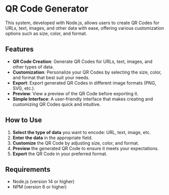 # QR Code Generator

This system, developed with Node.js, allows users to create QR Codes for URLs, text, images, and other data with ease, offering various customization options such as size, color, and format.

## Features

- **QR Code Creation**: Generate QR Codes for URLs, text, images, and other types of data.
- **Customization**: Personalize your QR Codes by selecting the size, color, and format that best suit your needs.
- **Export**: Export generated QR Codes in different image formats (PNG, SVG, etc.).
- **Preview**: View a preview of the QR Code before exporting it.
- **Simple Interface**: A user-friendly interface that makes creating and customizing QR Codes quick and intuitive.

## How to Use

1. **Select the type of data** you want to encode: URL, text, image, etc.
2. **Enter the data** in the appropriate field.
3. **Customize** the QR Code by adjusting size, color, and format.
4. **Preview** the generated QR Code to ensure it meets your expectations.
5. **Export** the QR Code in your preferred format.

## Requirements

- Node.js (version 14 or higher)
- NPM (version 6 or higher)
